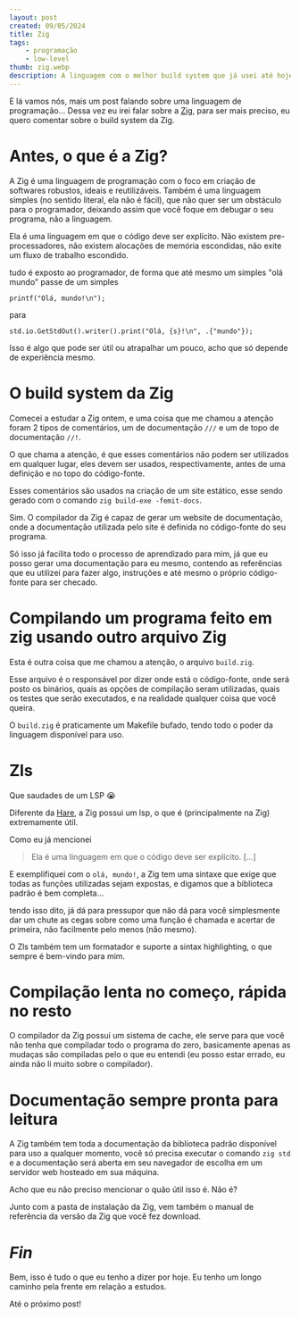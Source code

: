 ```yaml
---
layout: post
created: 09/05/2024
title: Zig
tags:
    - programação
    - low-level
thumb: zig.webp
description: A linguagem com o melhor build system que já usei até hoje
---
```

<p>E lá vamos nós, mais um post falando sobre uma linguagem de programação...
Dessa vez eu irei falar sobre a <a href="https://ziglang.org">Zig</a>, para ser mais
preciso, eu quero comentar sobre o build system da Zig.</p>
<h1>Antes, o que é a Zig?</h1>
<p>A Zig é uma linguagem de programação com o foco em criação de softwares
robustos, ideais e reutilizáveis. Também é uma linguagem simples (no
sentido literal, ela não é fácil), que não quer ser um obstáculo para o
programador, deixando assim que você foque em debugar o seu programa, não a
linguagem.</p>
<p>Ela é uma linguagem em que o código deve ser explícito. Não existem
pre-processadores, não existem alocações de memória escondidas, não exite um
fluxo de trabalho escondido.</p>
<p>tudo é exposto ao programador, de forma que até mesmo um simples "olá mundo"
passe de um simples</p>
<pre><code class="language-c">printf("Olá, mundo!\n");
</code></pre>
<p>para</p>
<pre><code class="language-zig">std.io.GetStdOut().writer().print("Olá, {s}!\n", .{"mundo"});
</code></pre>
<p>Isso é algo que pode ser útil ou atrapalhar um pouco, acho que só depende de
experiência mesmo.</p>
<h1>O build system da Zig</h1>
<p>Comecei a estudar a Zig ontem, e uma coisa que me chamou a atenção foram 2
tipos de comentários, um de documentação <code>///</code> e um de topo
de documentação <code>//!</code>.</p>
<p>O que chama a atenção, é que esses comentários não podem ser utilizados em
qualquer lugar, eles devem ser usados, respectivamente, antes de uma definição
e no topo do código-fonte.</p>
<p>Esses comentários são usados na criação de um site estático, esse sendo gerado
com o comando <code>zig build-exe -femit-docs</code>.</p>
<p>Sim. O compilador da Zig é capaz de gerar um website de documentação, onde a
documentação utilizada pelo site é definida no código-fonte do seu programa.</p>
<p>Só isso já facilita todo o processo de aprendizado para mim, já que eu posso
gerar uma documentação para eu mesmo, contendo as referências que eu utilizei
para fazer algo, instruções e até mesmo o próprio código-fonte para ser
checado.</p>
<h1>Compilando um programa feito em zig usando outro arquivo Zig</h1>
<p>Esta é outra coisa que me chamou a atenção, o arquivo <code>build.zig</code>.</p>
<p>Esse arquivo é o responsável por dizer onde está o código-fonte, onde será
posto os binários, quais as opções de compilação seram utilizadas, quais os
testes que serão executados, e na realidade qualquer coisa que você queira.</p>
<p>O <code>build.zig</code> é praticamente um Makefile bufado, tendo todo o poder da
linguagem disponível para uso.</p>
<h1>Zls</h1>
<p>Que saudades de um LSP 😭</p>
<p>Diferente da <a href="https://harelang.org">Hare</a>, a Zig possui um lsp, o que é
(principalmente na Zig) extremamente útil.</p>
<p>Como eu já mencionei</p>
<blockquote><p>Ela é uma linguagem em que o código deve ser explícito. [...]</p>
</blockquote>
<p>E exemplifiquei com o <code>olá, mundo!</code>, a Zig tem uma sintaxe que exige que
todas as funções utilizadas sejam expostas, e digamos que a biblioteca padrão é
bem completa...</p>
<p>tendo isso dito, já dá para pressupor que não dá para você simplesmente dar um
chute as cegas sobre como uma função é chamada e acertar de primeira, não
facilmente pelo menos (não mesmo).</p>
<p>O Zls também tem um formatador e suporte a sintax highlighting, o que sempre é
bem-vindo para mim.</p>
<h1>Compilação lenta no começo, rápida no resto</h1>
<p>O compilador da Zig possuí um sistema de cache, ele serve para que você não
tenha que compiladar todo o programa do zero, basicamente apenas as mudaças são
compiladas pelo o que eu entendi (eu posso estar errado, eu ainda não li muito
sobre o compilador).</p>
<h1>Documentação sempre pronta para leitura</h1>
<p>A Zig também tem toda a documentação da biblioteca padrão disponível para uso a
qualquer momento, você só precisa executar o comando <code>zig std</code> e a
documentação será aberta em seu navegador de escolha em um servidor web
hosteado em sua máquina.</p>
<p>Acho que eu não preciso mencionar o quão útil isso é. Não é?</p>
<p>Junto com a pasta de instalação da Zig, vem também o manual de referência da
versão da Zig que você fez download.</p>
<h1><em>Fin</em></h1>
<p>Bem, isso é tudo o que eu tenho a dizer por hoje. Eu tenho um longo caminho
pela frente em relação a estudos.</p>
<p>Até o próximo post!</p>
